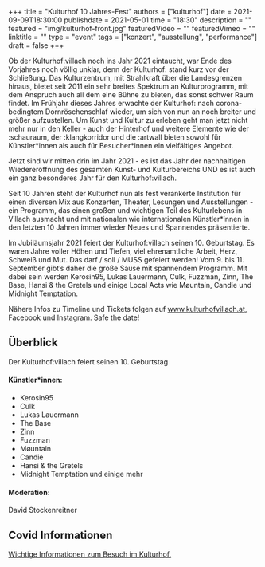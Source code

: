 +++
title = "Kulturhof 10 Jahres-Fest"
authors = ["kulturhof"]
date = 2021-09-09T18:30:00
publishdate = 2021-05-01
time = "18:30"
description = ""
featured = "img/kulturhof-front.jpg"
featuredVideo = ""
featuredVimeo = ""
linktitle = ""
type = "event"
tags = ["konzert", "ausstellung", "performance"]
draft = false
+++

Ob der Kulturhof:villach noch ins Jahr 2021 eintaucht, war Ende des Vorjahres noch völlig unklar, denn der Kulturhof: stand kurz vor der Schließung. Das Kulturzentrum, mit Strahlkraft über die Landesgrenzen hinaus, bietet seit 2011 ein sehr breites Spektrum an Kulturprogramm, mit dem Anspruch auch all dem eine Bühne zu bieten, das sonst schwer Raum findet. Im Frühjahr dieses Jahres erwachte der Kulturhof: nach corona-bedingtem Dornröschenschlaf wieder, um sich von nun an noch breiter und größer aufzustellen. Um Kunst und Kultur zu erleben geht man jetzt nicht mehr nur in den Keller - auch der Hinterhof und weitere Elemente wie der :schauraum, der :klangkorridor und die :artwall bieten sowohl für Künstler\*innen als auch für Besucher\*innen ein vielfältiges Angebot. 

Jetzt sind wir mitten drin im Jahr 2021 - es ist das Jahr der nachhaltigen Wiedereröffnung des gesamten Kunst- und Kulturbereichs UND es ist auch ein ganz besonderes Jahr für den Kulturhof:villach. 

Seit 10 Jahren steht der Kulturhof nun als fest verankerte Institution für einen diversen Mix aus Konzerten, Theater, Lesungen und Ausstellungen - ein Programm, das einen großen und wichtigen Teil des Kulturlebens in Villach ausmacht und mit nationalen wie internationalen Künstler\*innen in den letzten 10 Jahren immer wieder Neues und Spannendes präsentierte.

Im Jubiläumsjahr 2021 feiert der Kulturhof:villach seinen 10. Geburtstag. Es waren Jahre voller Höhen und Tiefen, viel ehrenamtliche Arbeit, Herz, Schweiß und Mut. Das darf / soll / MUSS gefeiert werden! Vom 9. bis 11. September gibt’s daher die große Sause mit spannendem Programm. Mit dabei sein werden Kerosin95, Lukas Lauermann, Culk, Fuzzman, Zinn, The Base, Hansi & the Gretels und einige Local Acts wie Møuntain, Candie und Midnight Temptation. 

Nähere Infos zu Timeline und Tickets folgen auf www.kulturhofvillach.at, Facebook und Instagram. Safe the date!


## Überblick

Der Kulturhof:villach feiert seinen 10. Geburtstag


#### Künstler\*innen:
- Kerosin95
- Culk
- Lukas Lauermann
- The Base
- Zinn
- Fuzzman
- Møuntain
- Candie
- Hansi & the Gretels
- Midnight Temptation und einige mehr

#### Moderation:
David Stockenreitner



## Covid Informationen

[Wichtige Informationen zum Besuch im Kulturhof.](covid-info)
